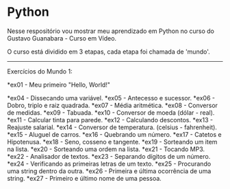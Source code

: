# Python
 Nesse respositório vou mostrar meu aprendizado em Python no curso do Gustavo Guanabara - Curso em Vídeo.

 O curso está dividido em 3 etapas, cada etapa foi chamada de 'mundo'.

 _______________________________________________________
 Exercícios do Mundo 1:


 *ex01 - Meu primeiro "Hello, World!"
 
 *ex04 - Dissecando uma variável.
 *ex05 - Antecesso e sucessor.
 *ex06 - Dobro, triplo e raiz quadrada.
 *ex07 - Média aritmética.
 *ex08 - Conversor de medidas.
 *ex09 - Tabuada.
 *ex10 - Conversor de moeda (dólar - real).
 *ex11 - Calcular tinta para parede.
 *ex12 - Calculando descontos.
 *ex13 - Reajuste salarial.
 *ex14 - Conversor de temperatura. (celsius - fahrenheit).
 *ex15 - Aluguel de carros.
 *ex16 - Quebrando um número.
 *ex17 - Catetos e Hipotenusa.
 *ex18 - Seno, cosseno e tangente.
 *ex19 - Sorteando um item na lista.
 *ex20 - Sorteando uma ordem na lista.
 *ex21 - Tocando MP3.
 *ex22 - Analisador de textos.
 *ex23 - Separando dígitos de um número.
 *ex24 - Verificando as primeiras letras de um texto.
 *ex25 - Procurando uma string dentro da outra.
 *ex26 - Primeira e última ocorrência de uma string. 
 *ex27 - Primeiro e último nome de uma pessoa.
